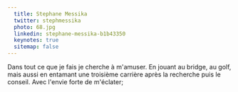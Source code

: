 ```yaml
---
  title: Stephane Messika
  twitter: stephmessika
  photo: 68.jpg
  linkedin: stephane-messika-b1b43350
  keynotes: true
  sitemap: false
---
```

Dans tout ce que je fais je cherche à m'amuser. 
En jouant au bridge, au golf, mais aussi en entamant une troisième carrière après la recherche puis le conseil. 
Avec l'envie forte de m'éclater;